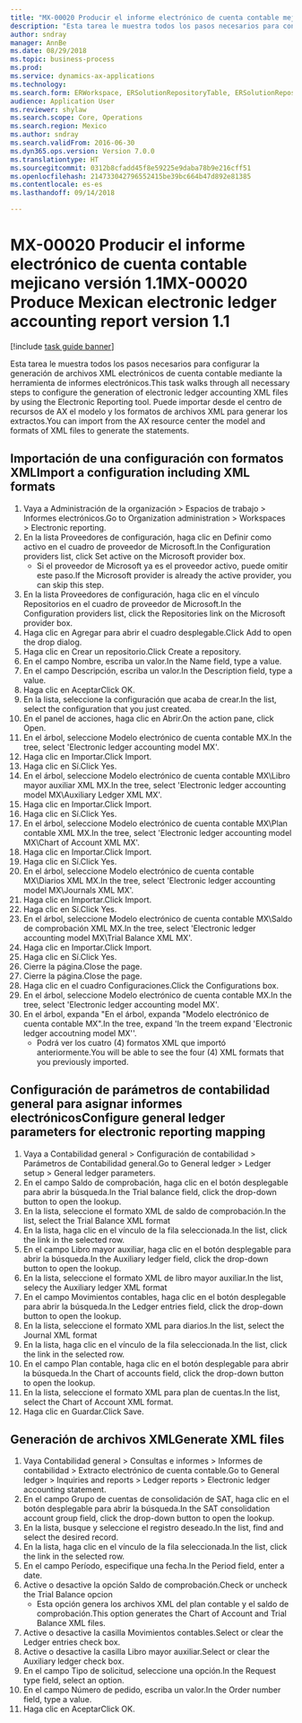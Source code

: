 ```yaml
--- 
title: "MX-00020 Producir el informe electrónico de cuenta contable mejicano versión 1.1"
description: "Esta tarea le muestra todos los pasos necesarios para configurar la generación de archivos XML electrónicos de cuenta contable mediante la herramienta de informes electrónicos."
author: sndray
manager: AnnBe
ms.date: 08/29/2018
ms.topic: business-process
ms.prod: 
ms.service: dynamics-ax-applications
ms.technology: 
ms.search.form: ERWorkspace, ERSolutionRepositoryTable, ERSolutionRepositoryCreateDropDialog, ERSolutionImport,  ERSolutionTable, LedgerParameters
audience: Application User
ms.reviewer: shylaw
ms.search.scope: Core, Operations
ms.search.region: Mexico
ms.author: sndray
ms.search.validFrom: 2016-06-30
ms.dyn365.ops.version: Version 7.0.0
ms.translationtype: HT
ms.sourcegitcommit: 0312b8cfadd45f8e59225e9daba78b9e216cff51
ms.openlocfilehash: 214733042796552415be39bc664b47d892e81385
ms.contentlocale: es-es
ms.lasthandoff: 09/14/2018

---
```

# <a name="mx-00020-produce-mexican-electronic-ledger-accounting-report-version-11"></a><span data-ttu-id="59fdd-103">MX-00020 Producir el informe electrónico de cuenta contable mejicano versión 1.1</span><span class="sxs-lookup"><span data-stu-id="59fdd-103">MX-00020 Produce Mexican electronic ledger accounting report version 1.1</span></span>

[!include [task guide banner](../../includes/task-guide-banner.md)]

<span data-ttu-id="59fdd-104">Esta tarea le muestra todos los pasos necesarios para configurar la generación de archivos XML electrónicos de cuenta contable mediante la herramienta de informes electrónicos.</span><span class="sxs-lookup"><span data-stu-id="59fdd-104">This task walks through all necessary steps to configure the generation of electronic ledger accounting XML files by using the Electronic Reporting tool.</span></span> <span data-ttu-id="59fdd-105">Puede importar desde el centro de recursos de AX el modelo y los formatos de archivos XML para generar los extractos.</span><span class="sxs-lookup"><span data-stu-id="59fdd-105">You can import from the AX resource center the model and formats of XML files to generate the statements.</span></span> 


## <a name="import-a-configuration-including-xml-formats"></a><span data-ttu-id="59fdd-106">Importación de una configuración con formatos XML</span><span class="sxs-lookup"><span data-stu-id="59fdd-106">Import a configuration including XML formats</span></span>
1. <span data-ttu-id="59fdd-107">Vaya a Administración de la organización > Espacios de trabajo > Informes electrónicos.</span><span class="sxs-lookup"><span data-stu-id="59fdd-107">Go to Organization administration > Workspaces > Electronic reporting.</span></span>
2. <span data-ttu-id="59fdd-108">En la lista Proveedores de configuración, haga clic en Definir como activo en el cuadro de proveedor de Microsoft.</span><span class="sxs-lookup"><span data-stu-id="59fdd-108">In the Configuration providers list, click Set active on the Microsoft provider box.</span></span>
    * <span data-ttu-id="59fdd-109">Si el proveedor de Microsoft ya es el proveedor activo, puede omitir este paso.</span><span class="sxs-lookup"><span data-stu-id="59fdd-109">If the Microsoft provider is already the active provider, you can skip this step.</span></span>  
3. <span data-ttu-id="59fdd-110">En la lista Proveedores de configuración, haga clic en el vínculo Repositorios en el cuadro de proveedor de Microsoft.</span><span class="sxs-lookup"><span data-stu-id="59fdd-110">In the Configuration providers list, click the Repositories link on the Microsoft provider box.</span></span>
4. <span data-ttu-id="59fdd-111">Haga clic en Agregar para abrir el cuadro desplegable.</span><span class="sxs-lookup"><span data-stu-id="59fdd-111">Click Add to open the drop dialog.</span></span>
5. <span data-ttu-id="59fdd-112">Haga clic en Crear un repositorio.</span><span class="sxs-lookup"><span data-stu-id="59fdd-112">Click Create a repository.</span></span>
6. <span data-ttu-id="59fdd-113">En el campo Nombre, escriba un valor.</span><span class="sxs-lookup"><span data-stu-id="59fdd-113">In the Name field, type a value.</span></span>
7. <span data-ttu-id="59fdd-114">En el campo Descripción, escriba un valor.</span><span class="sxs-lookup"><span data-stu-id="59fdd-114">In the Description field, type a value.</span></span>
8. <span data-ttu-id="59fdd-115">Haga clic en Aceptar</span><span class="sxs-lookup"><span data-stu-id="59fdd-115">Click OK.</span></span>
9. <span data-ttu-id="59fdd-116">En la lista, seleccione la configuración que acaba de crear.</span><span class="sxs-lookup"><span data-stu-id="59fdd-116">In the list, select the configuration that you just created.</span></span>
10. <span data-ttu-id="59fdd-117">En el panel de acciones, haga clic en Abrir.</span><span class="sxs-lookup"><span data-stu-id="59fdd-117">On the action pane, click Open.</span></span>
11. <span data-ttu-id="59fdd-118">En el árbol, seleccione Modelo electrónico de cuenta contable MX.</span><span class="sxs-lookup"><span data-stu-id="59fdd-118">In the tree, select 'Electronic ledger accounting model MX'.</span></span>
12. <span data-ttu-id="59fdd-119">Haga clic en Importar.</span><span class="sxs-lookup"><span data-stu-id="59fdd-119">Click Import.</span></span>
13. <span data-ttu-id="59fdd-120">Haga clic en Sí.</span><span class="sxs-lookup"><span data-stu-id="59fdd-120">Click Yes.</span></span>
14. <span data-ttu-id="59fdd-121">En el árbol, seleccione Modelo electrónico de cuenta contable MX\Libro mayor auxiliar XML MX.</span><span class="sxs-lookup"><span data-stu-id="59fdd-121">In the tree, select 'Electronic ledger accounting model MX\Auxiliary Ledger XML MX'.</span></span>
15. <span data-ttu-id="59fdd-122">Haga clic en Importar.</span><span class="sxs-lookup"><span data-stu-id="59fdd-122">Click Import.</span></span>
16. <span data-ttu-id="59fdd-123">Haga clic en Sí.</span><span class="sxs-lookup"><span data-stu-id="59fdd-123">Click Yes.</span></span>
17. <span data-ttu-id="59fdd-124">En el árbol, seleccione Modelo electrónico de cuenta contable MX\Plan contable XML MX.</span><span class="sxs-lookup"><span data-stu-id="59fdd-124">In the tree, select 'Electronic ledger accounting model MX\Chart of Account XML MX'.</span></span>
18. <span data-ttu-id="59fdd-125">Haga clic en Importar.</span><span class="sxs-lookup"><span data-stu-id="59fdd-125">Click Import.</span></span>
19. <span data-ttu-id="59fdd-126">Haga clic en Sí.</span><span class="sxs-lookup"><span data-stu-id="59fdd-126">Click Yes.</span></span>
20. <span data-ttu-id="59fdd-127">En el árbol, seleccione Modelo electrónico de cuenta contable MX\Diarios XML MX.</span><span class="sxs-lookup"><span data-stu-id="59fdd-127">In the tree, select 'Electronic ledger accounting model MX\Journals XML MX'.</span></span>
21. <span data-ttu-id="59fdd-128">Haga clic en Importar.</span><span class="sxs-lookup"><span data-stu-id="59fdd-128">Click Import.</span></span>
22. <span data-ttu-id="59fdd-129">Haga clic en Sí.</span><span class="sxs-lookup"><span data-stu-id="59fdd-129">Click Yes.</span></span>
23. <span data-ttu-id="59fdd-130">En el árbol, seleccione Modelo electrónico de cuenta contable MX\Saldo de comprobación XML MX.</span><span class="sxs-lookup"><span data-stu-id="59fdd-130">In the tree, select 'Electronic ledger accounting model MX\Trial Balance XML MX'.</span></span>
24. <span data-ttu-id="59fdd-131">Haga clic en Importar.</span><span class="sxs-lookup"><span data-stu-id="59fdd-131">Click Import.</span></span>
25. <span data-ttu-id="59fdd-132">Haga clic en Sí.</span><span class="sxs-lookup"><span data-stu-id="59fdd-132">Click Yes.</span></span>
26. <span data-ttu-id="59fdd-133">Cierre la página.</span><span class="sxs-lookup"><span data-stu-id="59fdd-133">Close the page.</span></span>
27. <span data-ttu-id="59fdd-134">Cierre la página.</span><span class="sxs-lookup"><span data-stu-id="59fdd-134">Close the page.</span></span>
28. <span data-ttu-id="59fdd-135">Haga clic en el cuadro Configuraciones.</span><span class="sxs-lookup"><span data-stu-id="59fdd-135">Click the Configurations box.</span></span>
29. <span data-ttu-id="59fdd-136">En el árbol, seleccione Modelo electrónico de cuenta contable MX.</span><span class="sxs-lookup"><span data-stu-id="59fdd-136">In the tree, select 'Electronic ledger accounting model MX'.</span></span>
30. <span data-ttu-id="59fdd-137">En el árbol, expanda "En el árbol, expanda "Modelo electrónico de cuenta contable MX".</span><span class="sxs-lookup"><span data-stu-id="59fdd-137">In the tree, expand 'In the treem expand 'Electronic ledger accoutning model MX''.</span></span>
    * <span data-ttu-id="59fdd-138">Podrá ver los cuatro (4) formatos XML que importó anteriormente.</span><span class="sxs-lookup"><span data-stu-id="59fdd-138">You will be able to see the four (4) XML formats that you previously imported.</span></span>  

## <a name="configure-general-ledger-parameters-for-electronic-reporting-mapping"></a><span data-ttu-id="59fdd-139">Configuración de parámetros de contabilidad general para asignar informes electrónicos</span><span class="sxs-lookup"><span data-stu-id="59fdd-139">Configure general ledger parameters for electronic reporting mapping</span></span>
1. <span data-ttu-id="59fdd-140">Vaya a Contabilidad general > Configuración de contabilidad > Parámetros de Contabilidad general.</span><span class="sxs-lookup"><span data-stu-id="59fdd-140">Go to General ledger > Ledger setup > General ledger parameters.</span></span>
2. <span data-ttu-id="59fdd-141">En el campo Saldo de comprobación, haga clic en el botón desplegable para abrir la búsqueda.</span><span class="sxs-lookup"><span data-stu-id="59fdd-141">In the Trial balance field, click the drop-down button to open the lookup.</span></span>
3. <span data-ttu-id="59fdd-142">En la lista, seleccione el formato XML de saldo de comprobación.</span><span class="sxs-lookup"><span data-stu-id="59fdd-142">In the list, select the Trial Balance XML format</span></span>
4. <span data-ttu-id="59fdd-143">En la lista, haga clic en el vínculo de la fila seleccionada.</span><span class="sxs-lookup"><span data-stu-id="59fdd-143">In the list, click the link in the selected row.</span></span>
5. <span data-ttu-id="59fdd-144">En el campo Libro mayor auxiliar, haga clic en el botón desplegable para abrir la búsqueda.</span><span class="sxs-lookup"><span data-stu-id="59fdd-144">In the Auxiliary ledger field, click the drop-down button to open the lookup.</span></span>
6. <span data-ttu-id="59fdd-145">En la lista, seleccione el formato XML de libro mayor auxiliar.</span><span class="sxs-lookup"><span data-stu-id="59fdd-145">In the list, selecy the Auxiliary ledger XML format</span></span>
7. <span data-ttu-id="59fdd-146">En el campo Movimientos contables, haga clic en el botón desplegable para abrir la búsqueda.</span><span class="sxs-lookup"><span data-stu-id="59fdd-146">In the Ledger entries field, click the drop-down button to open the lookup.</span></span>
8. <span data-ttu-id="59fdd-147">En la lista, seleccione el formato XML para diarios.</span><span class="sxs-lookup"><span data-stu-id="59fdd-147">In the list, select the Journal XML format</span></span>
9. <span data-ttu-id="59fdd-148">En la lista, haga clic en el vínculo de la fila seleccionada.</span><span class="sxs-lookup"><span data-stu-id="59fdd-148">In the list, click the link in the selected row.</span></span>
10. <span data-ttu-id="59fdd-149">En el campo Plan contable, haga clic en el botón desplegable para abrir la búsqueda.</span><span class="sxs-lookup"><span data-stu-id="59fdd-149">In the Chart of accounts field, click the drop-down button to open the lookup.</span></span>
11. <span data-ttu-id="59fdd-150">En la lista, seleccione el formato XML para plan de cuentas.</span><span class="sxs-lookup"><span data-stu-id="59fdd-150">In the list, select the Chart of Account XML format.</span></span>
12. <span data-ttu-id="59fdd-151">Haga clic en Guardar.</span><span class="sxs-lookup"><span data-stu-id="59fdd-151">Click Save.</span></span>

## <a name="generate-xml-files"></a><span data-ttu-id="59fdd-152">Generación de archivos XML</span><span class="sxs-lookup"><span data-stu-id="59fdd-152">Generate XML files</span></span>
1. <span data-ttu-id="59fdd-153">Vaya Contabilidad general > Consultas e informes > Informes de contabilidad > Extracto electrónico de cuenta contable.</span><span class="sxs-lookup"><span data-stu-id="59fdd-153">Go to General ledger > Inquiries and reports > Ledger reports > Electronic ledger accounting statement.</span></span>
2. <span data-ttu-id="59fdd-154">En el campo Grupo de cuentas de consolidación de SAT, haga clic en el botón desplegable para abrir la búsqueda.</span><span class="sxs-lookup"><span data-stu-id="59fdd-154">In the SAT consolidation account group field, click the drop-down button to open the lookup.</span></span>
3. <span data-ttu-id="59fdd-155">En la lista, busque y seleccione el registro deseado.</span><span class="sxs-lookup"><span data-stu-id="59fdd-155">In the list, find and select the desired record.</span></span>
4. <span data-ttu-id="59fdd-156">En la lista, haga clic en el vínculo de la fila seleccionada.</span><span class="sxs-lookup"><span data-stu-id="59fdd-156">In the list, click the link in the selected row.</span></span>
5. <span data-ttu-id="59fdd-157">En el campo Período, especifique una fecha.</span><span class="sxs-lookup"><span data-stu-id="59fdd-157">In the Period field, enter a date.</span></span>
6. <span data-ttu-id="59fdd-158">Active o desactive la opción Saldo de comprobación.</span><span class="sxs-lookup"><span data-stu-id="59fdd-158">Check or uncheck the Trial Balance opcion</span></span>
    * <span data-ttu-id="59fdd-159">Esta opción genera los archivos XML del plan contable y el saldo de comprobación.</span><span class="sxs-lookup"><span data-stu-id="59fdd-159">This option generates the Chart of Account and Trial Balance XML files.</span></span>  
7. <span data-ttu-id="59fdd-160">Active o desactive la casilla Movimientos contables.</span><span class="sxs-lookup"><span data-stu-id="59fdd-160">Select or clear the Ledger entries check box.</span></span>
8. <span data-ttu-id="59fdd-161">Active o desactive la casilla Libro mayor auxiliar.</span><span class="sxs-lookup"><span data-stu-id="59fdd-161">Select or clear the Auxiliary ledger check box.</span></span>
9. <span data-ttu-id="59fdd-162">En el campo Tipo de solicitud, seleccione una opción.</span><span class="sxs-lookup"><span data-stu-id="59fdd-162">In the Request type field, select an option.</span></span>
10. <span data-ttu-id="59fdd-163">En el campo Número de pedido, escriba un valor.</span><span class="sxs-lookup"><span data-stu-id="59fdd-163">In the Order number field, type a value.</span></span>
11. <span data-ttu-id="59fdd-164">Haga clic en Aceptar</span><span class="sxs-lookup"><span data-stu-id="59fdd-164">Click OK.</span></span>


